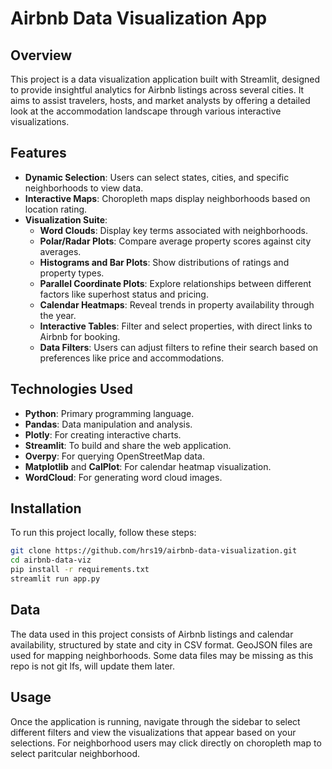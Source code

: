 # Airbnb Data Visualization App

## Overview
This project is a data visualization application built with Streamlit, designed to provide insightful analytics for Airbnb listings across several cities. It aims to assist travelers, hosts, and market analysts by offering a detailed look at the accommodation landscape through various interactive visualizations.

## Features
- **Dynamic Selection**: Users can select states, cities, and specific neighborhoods to view data.
- **Interactive Maps**: Choropleth maps display neighborhoods based on location rating.
- **Visualization Suite**:
  - **Word Clouds**: Display key terms associated with neighborhoods.
  - **Polar/Radar Plots**: Compare average property scores against city averages.
  - **Histograms and Bar Plots**: Show distributions of ratings and property types.
  - **Parallel Coordinate Plots**: Explore relationships between different factors like superhost status and pricing.
  - **Calendar Heatmaps**: Reveal trends in property availability through the year.
  - **Interactive Tables**: Filter and select properties, with direct links to Airbnb for booking.
  - **Data Filters**: Users can adjust filters to refine their search based on preferences like price and accommodations.

## Technologies Used
- **Python**: Primary programming language.
- **Pandas**: Data manipulation and analysis.
- **Plotly**: For creating interactive charts.
- **Streamlit**: To build and share the web application.
- **Overpy**: For querying OpenStreetMap data.
- **Matplotlib** and **CalPlot**: For calendar heatmap visualization.
- **WordCloud**: For generating word cloud images.

## Installation
To run this project locally, follow these steps:

```bash
git clone https://github.com/hrs19/airbnb-data-visualization.git
cd airbnb-data-viz
pip install -r requirements.txt
streamlit run app.py
```

## Data
The data used in this project consists of Airbnb listings and calendar availability, structured by state and city in CSV format. GeoJSON files are used for mapping neighborhoods. Some data files may be missing as this repo is not git lfs, will update them later.

## Usage
Once the application is running, navigate through the sidebar to select different filters and view the visualizations that appear based on your selections. For neighborhood users may click directly on choropleth map to select paritcular neighborhood.
